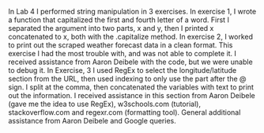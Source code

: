 In Lab 4 I performed string manipulation in 3 exercises. In exercise 1, I wrote a function that capitalized the first and fourth letter of a word. First I separated the argument into two parts, x and y, then I printed x concatenated to x, both with the .capitalize method.
In exercise 2, I worked to print out the scraped weather forecast data in a clean format. This exercise I had the most trouble with, and was not able to complete it. I received assistance from Aaron Deibele with the code, but we were unable to debug it. 
In Exercise, 3 I used RegEx to select the longitude/latitude section from the URL, then used indexing to only use the part after the @ sign. I split at the comma, then concatenated the variables with text to print out the information. I received assistance in this section from Aaron Deibele (gave me the idea to use RegEx), w3schools.com (tutorial), stackoverflow.com and regexr.com (formatting tool).
General additional assistance from Aaron Deibele and Google queries.
